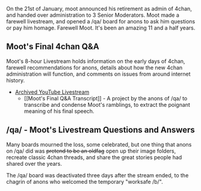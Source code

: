 On the 21st of January, moot announced his retirement as admin of 4chan, and handed over administration to 3 Senior Moderators. Moot made a farewell livestream, and opened a /qa/ board for anons to ask him questions or pay him homage. Farewell Moot. It's been an amazing 11 and a half years.

## Moot's Final 4chan Q&A

Moot's 8-hour Livestream holds information on the early days of 4chan, farewell recommendations for anons, details about how the new 4chan administration will function, and comments on issues from around internet history.

* [Archived YouTube Livestream](https://www.youtube.com/watch?v=XYUKJBZuUig)
  * [[Moot's Final Q&A Transcript]] - A project by the anons of /qa/ to transcribe and condense Moot's ramblings, to extract the poignant meaning of his final speech.

## /qa/ - Moot's Livestream Questions and Answers

Many boards mourned the loss, some celebrated, but one thing that anons on /qa/ did was <s>pretend to be an oldfag</s> open up their image folders, recreate classic 4chan threads, and share the great stories people had shared over the years.

The /qa/ board was deactivated three days after the stream ended, to the chagrin of anons who welcomed the temporary "worksafe /b/".
